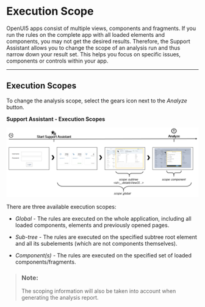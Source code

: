 <!-- loioe15067d976f24b11907f4c262bd749a0 -->

# Execution Scope

OpenUI5 apps consist of multiple views, components and fragments. If you run the rules on the complete app with all loaded elements and components, you may not get the desired results. Therefore, the Support Assistant allows you to change the scope of an analysis run and thus narrow down your result set. This helps you focus on specific issues, components or controls within your app.

***

## Execution Scopes

To change the analysis scope, select the gears icon next to the *Analyze* button.

  
  
**Support Assistant - Execution Scopes**

![](images/loio272b4b50d3c44895aeb1a00b0a61009f_LowRes.png "Support Assistant - Execution Scopes")

There are three available execution scopes:

-   *Global* - The rules are executed on the whole application, including all loaded components, elements and previously opened pages.

-   *Sub-tree* - The rules are executed on the specified subtree root element and all its subelements \(which are not components themselves\).

-   *Component\(s\)* - The rules are executed on the specified set of loaded components/fragments.


> ### Note:  
> The scoping information will also be taken into account when generating the analysis report.

